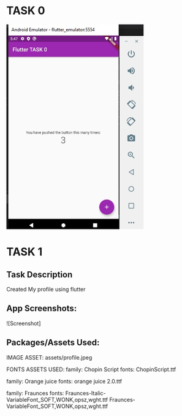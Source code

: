 # TASK 0

![Screenshot](https://github.com/skully-coder/IECSE-App-Winter-Project-20/blob/Mriga-Arora/Task%200/task0.jpg)


# TASK 1
## Task Description
   Created My profile using flutter

## App Screenshots:

![Screenshot]

## Packages/Assets Used:
IMAGE ASSET:
assets/profile.jpeg

FONTS ASSETS USED:
  family: Chopin Script
    fonts: 
      ChopinScript.ttf
     

  family: Orange juice
    fonts:
      orange juice 2.0.ttf

  family: Fraunces
   fonts:
    Fraunces-Italic-VariableFont_SOFT,WONK,opsz,wght.ttf
    Fraunces-VariableFont_SOFT,WONK,opsz,wght.ttf  
    








